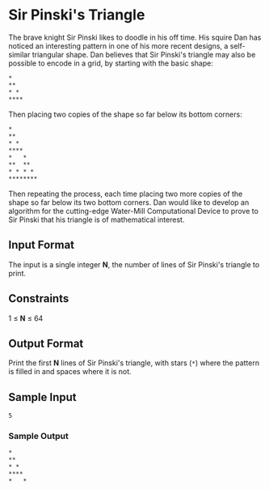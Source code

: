 # Sir Pinski's Triangle
The brave knight Sir Pinski likes to doodle in his off time. His squire Dan has
noticed an interesting pattern in one of his more recent designs, a
self-similar triangular shape. Dan believes that Sir Pinski's triangle may also
be possible to encode in a grid, by starting with the basic shape:

```
*
**
* *
****
```

Then placing two copies of the shape so far below its bottom corners:

```
*
**
* *
****
*   *
**  **
* * * *
********
```

Then repeating the process, each time placing two more copies of the shape so
far below its two bottom corners. Dan would like to develop an algorithm for
the cutting-edge Water-Mill Computational Device to prove to Sir Pinski that
his triangle is of mathematical interest.

## Input Format

The input is a single integer **N**, the number of lines of Sir Pinski's
triangle to print.

## Constraints

1 ≤ **N** ≤ 64

## Output Format

Print the first **N** lines of Sir Pinski's triangle, with stars (`*`) where
the pattern is filled in and spaces where it is not.

## Sample Input

```
5
```

### Sample Output

```
*
**
* *
****
*   *
```

